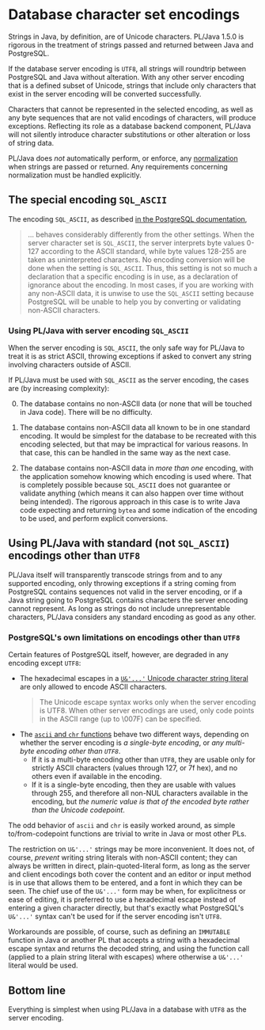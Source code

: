 # Database character set encodings

Strings in Java, by definition, are of Unicode characters. PL/Java 1.5.0 is
rigorous in the treatment of strings passed and returned between Java and
PostgreSQL.

If the database server encoding is `UTF8`, all strings will roundtrip between
PostgreSQL and Java without alteration. With any other server encoding that
is a defined subset of Unicode, strings that include only characters that
exist in the server encoding will be converted successfully.

Characters that cannot be represented in the selected encoding, as well as
any byte sequences that are not valid encodings of characters, will produce
exceptions. Reflecting its role as a database backend component, PL/Java will
not silently introduce character substitutions or other alteration or loss of
string data.

PL/Java does *not* automatically perform, or enforce, any [normalization][n11n]
when strings are passed or returned. Any requirements concerning normalization
must be handled explicitly.

[n11n]: http://unicode.org/faq/normalization.html

## The special encoding `SQL_ASCII`

The encoding `SQL_ASCII`, as described [in the PostgreSQL documentation][mbc],

> ... behaves considerably differently from the other settings. When the server
> character set is `SQL_ASCII`, the server interprets byte values 0-127
> according to the ASCII standard, while byte values 128-255 are taken as
> uninterpreted characters. No encoding conversion will be done when the setting
> is `SQL_ASCII`. Thus, this setting is not so much a declaration that a
> specific encoding is in use, as a declaration of ignorance about the encoding.
> In most cases, if you are working with any non-ASCII data, it is unwise to use
> the `SQL_ASCII` setting because PostgreSQL will be unable to help you by
> converting or validating non-ASCII characters.

[mbc]: http://www.postgresql.org/docs/current/static/multibyte.html

### Using PL/Java with server encoding `SQL_ASCII`

When the server encoding is `SQL_ASCII`, the only safe way for PL/Java to treat
it is as strict ASCII, throwing exceptions if asked to convert any string
involving characters outside of ASCII.

If PL/Java must be used with `SQL_ASCII` as the server encoding, the cases are
(by increasing complexity):

0. The database contains no non-ASCII data (or none that will be touched
    in Java code). There will be no difficulty.

0. The database contains non-ASCII data all known to be in one standard
    encoding. It would be simplest for the database to be recreated with
    this encoding selected, but that may be impractical for various reasons.
    In that case, this can be handled in the same way as the next case.

0. The database contains non-ASCII data in _more than one_ encoding, with
    the application somehow knowing which encoding is used where. That is
    completely possible because `SQL_ASCII` does not guarantee or validate
    anything (which means it can also happen over time without being intended).
    The rigorous approach in this case is to write Java code expecting and
    returning `bytea` and some indication of the encoding to be used, and
    perform explicit conversions.

## Using PL/Java with standard (not `SQL_ASCII`) encodings other than `UTF8`

PL/Java itself will transparently transcode strings from and to any
supported encoding, only throwing exceptions if a string coming from
PostgreSQL contains sequences not valid in the server encoding, or if
a Java string going to PostgreSQL contains characters the server encoding
cannot represent. As long as strings do not include unrepresentable characters,
PL/Java considers any standard encoding as good as any other.

### PostgreSQL's own limitations on encodings other than `UTF8`

Certain features of PostgreSQL itself, however, are degraded in any encoding
except `UTF8`:

* The hexadecimal escapes in a
    [`U&'...'` Unicode character string literal][ulit] are only allowed to
    encode ASCII characters.
    > The Unicode escape syntax works only when the server encoding is UTF8.
    > When other server encodings are used, only code points in the ASCII range
    > (up to \007F) can be specified.
* The [`ascii` and `chr` functions][acfns] behave two different ways, depending
    on whether the server encoding is *a single-byte encoding*, or *any
    multi-byte encoding other than `UTF8`*.
    * If it is a multi-byte encoding other than `UTF8`, they are usable only
        for strictly ASCII characters (values through 127, or 7f hex), and
	no others even if available in the encoding.
    * If it is a single-byte encoding, then they are usable with values
        through 255, and therefore all non-NUL characters available in the
	encoding, but *the numeric value is that of the encoded byte rather
	than the Unicode codepoint*.

[ulit]: http://www.postgresql.org/docs/current/static/sql-syntax-lexical.html#SQL-SYNTAX-STRINGS
[acfns]: http://www.postgresql.org/docs/current/static/functions-string.html

The odd behavior of `ascii` and `chr` is easily worked around, as simple
to/from-codepoint functions are trivial to write in Java or most other PLs.

The restriction on `U&'...'` strings may be more inconvenient. It does not,
of course, *prevent* writing string literals with non-ASCII content; they
can always be written in direct, plain-quoted-literal form, as long as the
server and client encodings both cover the content and an editor or input
method is in use that allows them to be entered, and a font in which they
can be seen. The chief use of the `U&'...'` form may be when, for explicitness
or ease of editing, it is preferred to use a hexadecimal escape instead of
entering a given character directly, but that's exactly what PostgreSQL's
`U&'...'` syntax can't be used for if the server encoding isn't `UTF8`.

Workarounds are possible, of course, such as defining an `IMMUTABLE` function
in Java or another PL that accepts a string with a hexadecimal escape syntax
and returns the decoded string, and using the function call (applied to a
plain string literal with escapes) where otherwise a `U&'...'` literal would
be used.

## Bottom line

Everything is simplest when using PL/Java in a database with `UTF8` as the
server encoding.
